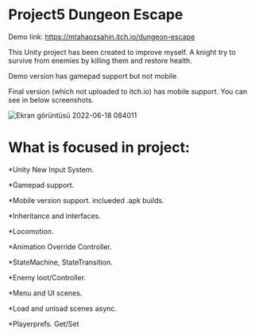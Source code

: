 # Project5 Dungeon Escape
Demo link: https://mtahaozsahin.itch.io/dungeon-escape

This Unity project has been created to improve myself. A knight try to survive from enemies by killing them and restore health.

Demo version has gamepad support but not mobile.

Final version (which not uploaded to itch.io) has mobile support. You can see in below screenshots.

![Ekran görüntüsü 2022-06-18 084011](https://user-images.githubusercontent.com/87945619/174424725-0dbbcd45-cd6f-432c-a38b-07237bb39a23.png)



# What is focused in project:

*Unity New Input System.

*Gamepad support.

*Mobile version support. inclueded .apk builds.

*Inheritance and interfaces.

*Locomotion.

*Animation Override Controller.

*StateMachine, StateTransition.

*Enemy loot/Controller.

*Menu and UI scenes.

*Load and unload scenes async.

*Playerprefs. Get/Set
